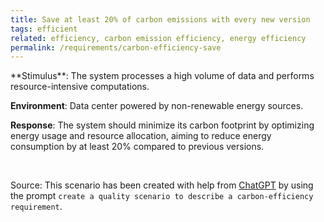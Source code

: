 ```yaml
---
title: Save at least 20% of carbon emissions with every new version
tags: efficient
related: efficiency, carbon emission efficiency, energy efficiency
permalink: /requirements/carbon-efficiency-save
---
```


<div class="quality-requirement" markdown="1">
**Stimulus**: The system processes a high volume of data and performs resource-intensive computations.

**Environment**: Data center powered by non-renewable energy sources.

**Response**: The system should minimize its carbon footprint by optimizing energy usage and resource allocation, aiming to reduce energy consumption by at least 20% compared to previous versions.


</div><br>


Source: This scenario has been created with help from [ChatGPT](https://chat.openai.com) by using the prompt `create a quality scenario to describe a carbon-efficiency requirement`.



